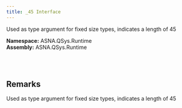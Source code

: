 ```yaml
---
title: _45 Interface
---
```


Used as type argument for fixed size types, indicates a length of 45

**Namespace:** ASNA.QSys.Runtime <br/>
**Assembly:** ASNA.QSys.Runtime

<br>
<br>

## Remarks

Used as type argument for fixed size types, indicates a length of 45

[//]: # ($$TODO: Complete the Remarks section.)

<br>
<br>

